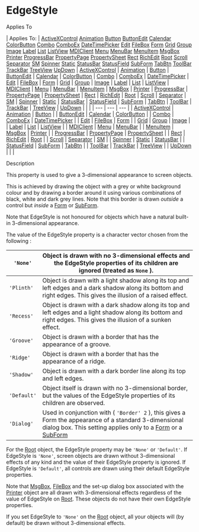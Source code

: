 




<h1 class="heading"><span class="name">EdgeStyle</span></h1>

Applies To

| Applies To: | [ActiveXControl](../a-z/activexcontrol.md) [Animation](../a-z/animation.md) [Button](../a-z/button.md) [ButtonEdit](../a-z/buttonedit.md) [Calendar](../a-z/calendar.md) [ColorButton](../a-z/colorbutton.md) [Combo](../a-z/combo.md) [ComboEx](../a-z/comboex.md) [DateTimePicker](../a-z/datetimepicker.md) [Edit](../a-z/edit.md) [FileBox](../a-z/filebox.md) [Form](../a-z/form.md) [Grid](../a-z/grid.md) [Group](../a-z/group.md) [Image](../a-z/image.md) [Label](../a-z/label.md) [List](../a-z/list.md) [ListView](../a-z/listview.md) [MDIClient](../a-z/mdiclient.md) [Menu](../a-z/menu.md) [MenuBar](../a-z/menubar.md) [MenuItem](../a-z/menuitem.md) [MsgBox](../a-z/msgbox.md) [Printer](../a-z/printer.md) [ProgressBar](../a-z/progressbar.md) [PropertyPage](../a-z/propertypage.md) [PropertySheet](../a-z/propertysheet.md) [Rect](../a-z/rect.md) [RichEdit](../a-z/richedit.md) [Root](../a-z/root.md) [Scroll](../a-z/scroll.md) [Separator](../a-z/separator.md) [SM](../a-z/sm.md) [Spinner](../a-z/spinner.md) [Static](../a-z/static.md) [StatusBar](../a-z/statusbar.md) [StatusField](../a-z/statusfield.md) [SubForm](../a-z/subform.md) [TabBtn](../a-z/tabbtn.md) [ToolBar](../a-z/toolbar.md) [TrackBar](../a-z/trackbar.md) [TreeView](../a-z/treeview.md) [UpDown](../a-z/updown.md) | [ActiveXControl](../a-z/activexcontrol.md) | [Animation](../a-z/animation.md) | [Button](../a-z/button.md) | [ButtonEdit](../a-z/buttonedit.md) | [Calendar](../a-z/calendar.md) | [ColorButton](../a-z/colorbutton.md) | [Combo](../a-z/combo.md) | [ComboEx](../a-z/comboex.md) | [DateTimePicker](../a-z/datetimepicker.md) | [Edit](../a-z/edit.md) | [FileBox](../a-z/filebox.md) | [Form](../a-z/form.md) | [Grid](../a-z/grid.md) | [Group](../a-z/group.md) | [Image](../a-z/image.md) | [Label](../a-z/label.md) | [List](../a-z/list.md) | [ListView](../a-z/listview.md) | [MDIClient](../a-z/mdiclient.md) | [Menu](../a-z/menu.md) | [MenuBar](../a-z/menubar.md) | [MenuItem](../a-z/menuitem.md) | [MsgBox](../a-z/msgbox.md) | [Printer](../a-z/printer.md) | [ProgressBar](../a-z/progressbar.md) | [PropertyPage](../a-z/propertypage.md) | [PropertySheet](../a-z/propertysheet.md) | [Rect](../a-z/rect.md) | [RichEdit](../a-z/richedit.md) | [Root](../a-z/root.md) | [Scroll](../a-z/scroll.md) | [Separator](../a-z/separator.md) | [SM](../a-z/sm.md) | [Spinner](../a-z/spinner.md) | [Static](../a-z/static.md) | [StatusBar](../a-z/statusbar.md) | [StatusField](../a-z/statusfield.md) | [SubForm](../a-z/subform.md) | [TabBtn](../a-z/tabbtn.md) | [ToolBar](../a-z/toolbar.md) | [TrackBar](../a-z/trackbar.md) | [TreeView](../a-z/treeview.md) | [UpDown](../a-z/updown.md) |  |  |
| --- | --- | ---  |
| [ActiveXControl](../a-z/activexcontrol.md) | [Animation](../a-z/animation.md) | [Button](../a-z/button.md) |
| [ButtonEdit](../a-z/buttonedit.md) | [Calendar](../a-z/calendar.md) | [ColorButton](../a-z/colorbutton.md) |
| [Combo](../a-z/combo.md) | [ComboEx](../a-z/comboex.md) | [DateTimePicker](../a-z/datetimepicker.md) |
| [Edit](../a-z/edit.md) | [FileBox](../a-z/filebox.md) | [Form](../a-z/form.md) |
| [Grid](../a-z/grid.md) | [Group](../a-z/group.md) | [Image](../a-z/image.md) |
| [Label](../a-z/label.md) | [List](../a-z/list.md) | [ListView](../a-z/listview.md) |
| [MDIClient](../a-z/mdiclient.md) | [Menu](../a-z/menu.md) | [MenuBar](../a-z/menubar.md) |
| [MenuItem](../a-z/menuitem.md) | [MsgBox](../a-z/msgbox.md) | [Printer](../a-z/printer.md) |
| [ProgressBar](../a-z/progressbar.md) | [PropertyPage](../a-z/propertypage.md) | [PropertySheet](../a-z/propertysheet.md) |
| [Rect](../a-z/rect.md) | [RichEdit](../a-z/richedit.md) | [Root](../a-z/root.md) |
| [Scroll](../a-z/scroll.md) | [Separator](../a-z/separator.md) | [SM](../a-z/sm.md) |
| [Spinner](../a-z/spinner.md) | [Static](../a-z/static.md) | [StatusBar](../a-z/statusbar.md) |
| [StatusField](../a-z/statusfield.md) | [SubForm](../a-z/subform.md) | [TabBtn](../a-z/tabbtn.md) |
| [ToolBar](../a-z/toolbar.md) | [TrackBar](../a-z/trackbar.md) | [TreeView](../a-z/treeview.md) |
| [UpDown](../a-z/updown.md) |  |  |


Description


This property is used to give a 3-dimensional appearance to screen objects.



This is achieved by drawing the object with a grey or white background colour
and by drawing a border around it using various combinations of black, white and
dark grey lines. Note that this border is drawn *outside* a control but *inside* a [Form](../a-z/form.md) or [SubForm](../a-z/subform.md).


Note that EdgeStyle is not honoured for objects which have a natural
		built-in 3-dimensional appearance.



The value of the EdgeStyle property is a character vector chosen from the
following :

| `'None'` | Object is drawn with no 3-dimensional effects and the EdgeStyle       properties of its children are ignored (treated as `None` ). |
| --- | ---  |
| `'Plinth'` | Object is drawn with a light shadow along its top and left edges and a       dark shadow along its bottom and right edges. This gives the illusion of a       raised effect. |
| `'Recess'` | Object is drawn with a dark shadow along its top and left edges and a       light shadow along its bottom and right edges. This gives the illusion of       a sunken effect. |
| `'Groove'` | Object is drawn with a border that has the appearance of a groove. |
| `'Ridge'` | Object is drawn with a border that has the appearance of a ridge. |
| `'Shadow'` | Object is drawn with a dark border line along its top and left edges. |
| `'Default'` | Object itself is drawn with no 3-dimensional border, but the values of       the EdgeStyle properties of its children are observed. |
| `'Dialog'` | Used in conjunction with ( `'Border' 2` ),       this gives a Form the appearance of a standard 3-dimensional dialog box.       This setting applies only to a [Form](../a-z/form.md) or a [SubForm](../a-z/subform.md) |



For the [Root](../a-z/root.md) object, the EdgeStyle property
may be `'None'` or `'Default'`.
If EdgeStyle is `'None'`, screen objects are
drawn without 3-dimensional effects of any kind and the value of their EdgeStyle
property is ignored. If EdgeStyle is `'Default'`,
all controls are drawn using their default EdgeStyle properties.


Note that [MsgBox](../a-z/msgbox.md), [FileBox](../a-z/filebox.md) and the set-up dialog box associated with the [Printer](../a-z/printer.md) object are all drawn with 3-dimensional effects regardless of the value of
EdgeStyle on [Root](../a-z/root.md). These objects do not have
their own EdgeStyle properties.


If you set EdgeStyle to `'None'` on the [Root](../a-z/root.md) object, all your objects will (by default) be drawn without 3-dimensional
effects.


